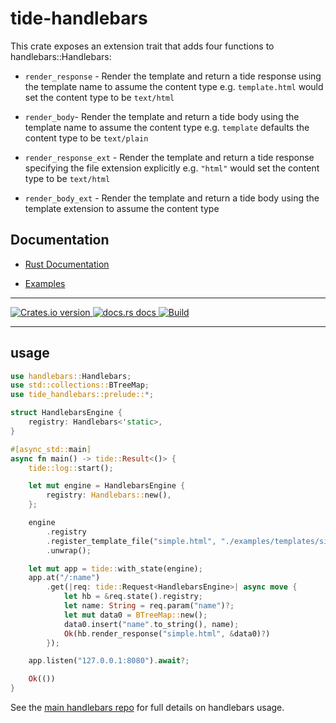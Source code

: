 # tide-handlebars

This crate exposes an extension trait that adds four functions to handlebars::Handlebars: 

* `render_response` - Render the template and return a tide response using the template name to assume the content type
    e.g. `template.html` would set the content type to be `text/html`

* `render_body`- Render the template and return a tide body using the template name to assume the content type
    e.g. `template` defaults the content type to be `text/plain`

* `render_response_ext` - Render the template and return a tide response specifying the file extension explicitly
    e.g. `"html"` would set the content type to be `text/html`

* `render_body_ext` - Render the template and return a tide body using the template extension to assume the content type


## Documentation 

* [Rust Documentation](https://docs.rs/tide-handlebars)

* [Examples](https://github.com/No9/tide-handlebars/blob/master/examples/)

---

<a href="https://crates.io/crates/tide-handlebars">
<img src="https://img.shields.io/crates/v/tide-handlebars.svg?style=flat-square"
alt="Crates.io version" />
</a>

<a href="https://docs.rs/tide-handlebars">
<img src="https://img.shields.io/badge/docs-latest-blue.svg?style=flat-square"
alt="docs.rs docs" />
</a>

<a href="https://github.com/No9/tide-handlebars/actions?query=workflow%3A%22Build%22">
<img src="https://github.com/No9/tide-handlebars/workflows/Build/badge.svg"
alt="Build" />
</a>

---

## usage

```rust
use handlebars::Handlebars;
use std::collections::BTreeMap;
use tide_handlebars::prelude::*;

struct HandlebarsEngine {
    registry: Handlebars<'static>,
}

#[async_std::main]
async fn main() -> tide::Result<()> {
    tide::log::start();

    let mut engine = HandlebarsEngine {
        registry: Handlebars::new(),
    };

    engine
        .registry
        .register_template_file("simple.html", "./examples/templates/simple.html")
        .unwrap();

    let mut app = tide::with_state(engine);
    app.at("/:name")
        .get(|req: tide::Request<HandlebarsEngine>| async move {
            let hb = &req.state().registry;
            let name: String = req.param("name")?;
            let mut data0 = BTreeMap::new();
            data0.insert("name".to_string(), name);
            Ok(hb.render_response("simple.html", &data0)?)
        });

    app.listen("127.0.0.1:8080").await?;

    Ok(())
}
```

See the [main handlebars repo](https://github.com/sunng87/handlebars-rust) for full details on handlebars usage.
